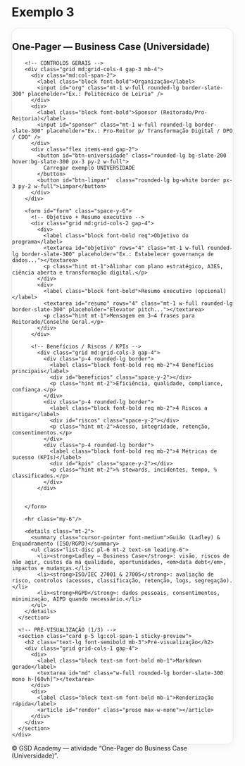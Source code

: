 # Exemplo 3

<!doctype html>
<html lang="pt">
<head>
  <meta charset="utf-8" />
  <meta name="viewport" content="width=device-width, initial-scale=1" />
  <title>Atividade — One-Pager do Business Case (Universidade)</title>
  <script src="https://cdn.tailwindcss.com"></script>
  <style>
    .card{background:#fff;border:1px solid #e5e7eb;border-radius:1rem;box-shadow:0 4px 18px rgba(2,6,23,.06)}
    .kbd{border:1px solid #ddd;border-bottom-width:2px;border-right-width:2px;border-radius:.4rem;padding:.15rem .35rem;font-family:ui-monospace,Menlo,Consolas,monospace;font-size:.85rem;background:#f8fafc}
    .hint{font-size:.9rem;color:#475569}
    .req::after{content:" *"; color:#dc2626; font-weight:700}
    textarea{resize:vertical}
    .mono{font-family:ui-monospace,Menlo,Consolas,monospace}
    @media (min-width: 1024px){ .sticky-preview{position:sticky; top:88px;} }
  </style>
</head>

<body class="bg-slate-50 text-slate-800">
  <main class="w-full px-4 lg:px-6 py-6">
    <div class="grid grid-cols-1 lg:grid-cols-3 gap-6">
      <!-- FORMULÁRIO (2/3) -->
      <section class="card p-5 lg:col-span-2">
        <div class="flex items-center justify-between gap-4 mb-2">
          <h1 class="text-xl font-semibold">One-Pager — Business Case (Universidade)</h1>
        </div>

        <!-- CONTROLOS GERAIS -->
        <div class="grid md:grid-cols-4 gap-3 mb-4">
          <div class="md:col-span-2">
            <label class="block font-bold">Organização</label>
            <input id="org" class="mt-1 w-full rounded-lg border-slate-300" placeholder="Ex.: Politécnico de Leiria" />
          </div>
          <div>
            <label class="block font-bold">Sponsor (Reitorado/Pro-Reitoria)</label>
            <input id="sponsor" class="mt-1 w-full rounded-lg border-slate-300" placeholder="Ex.: Pro-Reitor p/ Transformação Digital / DPO / CDO" />
          </div>
          <div class="flex items-end gap-2">
            <button id="btn-universidade" class="rounded-lg bg-slate-200 hover:bg-slate-300 px-3 py-2 w-full">
              Carregar exemplo UNIVERSIDADE
            </button>
            <button id="btn-limpar"  class="rounded-lg bg-white border px-3 py-2 w-full">Limpar</button>
          </div>
        </div>

        <form id="form" class="space-y-6">
          <!-- Objetivo + Resumo executivo -->
          <div class="grid md:grid-cols-2 gap-4">
            <div>
              <label class="block font-bold req">Objetivo do programa</label>
              <textarea id="objetivo" rows="4" class="mt-1 w-full rounded-lg border-slate-300" placeholder="Ex.: Estabelecer governança de dados..."></textarea>
              <p class="hint mt-1">Alinhar com plano estratégico, A3ES, ciência aberta e transformação digital.</p>
            </div>
            <div>
              <label class="block font-bold">Resumo executivo (opcional)</label>
              <textarea id="resumo" rows="4" class="mt-1 w-full rounded-lg border-slate-300" placeholder="Elevator pitch..."></textarea>
              <p class="hint mt-1">Mensagem em 3–4 frases para Reitorado/Conselho Geral.</p>
            </div>
          </div>

          <!-- Benefícios / Riscos / KPIs -->
            <div class="grid md:grid-cols-3 gap-4">
              <div class="p-4 rounded-lg border">
                <label class="block font-bold req mb-2">4 Benefícios principais</label>
                <div id="beneficios" class="space-y-2"></div>
                <p class="hint mt-2">Eficiência, qualidade, compliance, confiança.</p>
              </div>
              <div class="p-4 rounded-lg border">
                <label class="block font-bold req mb-2">4 Riscos a mitigar</label>
                <div id="riscos" class="space-y-2"></div>
                <p class="hint mt-2">Acesso, integridade, retenção, consentimentos.</p>
              </div>
              <div class="p-4 rounded-lg border">
                <label class="block font-bold req mb-2">4 Métricas de sucesso (KPIs)</label>
                <div id="kpis" class="space-y-2"></div>
                <p class="hint mt-2">% stewards, incidentes, tempo, % classificados.</p>
              </div>
            </div>

         
        </form>

        <hr class="my-6"/>

        <details class="mt-2">
          <summary class="cursor-pointer font-medium">Guião (Ladley) & Enquadramento (ISO/RGPD)</summary>
          <ul class="list-disc pl-6 mt-2 text-sm leading-6">
            <li><strong>Ladley — Business Case</strong>: visão, riscos de não agir, custos da má qualidade, oportunidades, <em>data debt</em>, impactos e mudanças.</li>
            <li><strong>ISO/IEC 27001 & 27005</strong>: avaliação de risco, controlos (acessos, classificação, retenção, logs, segregação).</li>
            <li><strong>RGPD</strong>: dados pessoais, consentimentos, minimização, AIPD quando necessário.</li>
          </ul>
        </details>
      </section>

      <!-- PRÉ-VISUALIZAÇÃO (1/3) -->
      <section class="card p-5 lg:col-span-1 sticky-preview">
        <h2 class="text-lg font-semibold mb-3">Pré-visualização</h2>
        <div class="grid grid-cols-1 gap-4">
          <div>
            <label class="block text-sm font-bold mb-1">Markdown gerado</label>
            <textarea id="md" class="w-full rounded-lg border-slate-300 mono h-[60vh]"></textarea>
          </div>
          <div>
            <label class="block text-sm font-bold mb-1">Renderização rápida</label>
            <article id="render" class="prose max-w-none"></article>
          </div>
        </div>
      </section>
    </div>
  </main>

  <footer class="text-center text-sm text-slate-500 py-6">
    © GSD Academy — atividade “One-Pager do Business Case (Universidade)”.
  </footer>

  <script>
    const $ = s => document.querySelector(s);

    // Helpers listas
    const createInput = (ph) => {
      const i = document.createElement('input');
      i.type='text';
      i.placeholder=ph;
      i.className='w-full rounded-lg border-slate-300';
      i.addEventListener('input', render);
      return i;
    };
    const createList = (id, phs=[]) => {
      const wrap = $('#'+id); wrap.innerHTML='';
      phs.forEach(ph => wrap.appendChild(createInput(ph)));
      while (wrap.children.length < 4) wrap.appendChild(createInput(id+' '+(wrap.children.length+1)));
    };
    const getList = id => [...document.querySelectorAll('#'+id+' input')].map(i=>i.value.trim()).filter(Boolean);
    const setList = (id, arr=[]) => {
      const inputs = document.querySelectorAll('#'+id+' input');
      inputs.forEach((i,ix)=> i.value = arr[ix] ?? '');
    };

    // Listas vazias
    createList('beneficios');
    createList('riscos');
    createList('kpis');

    function readForm(){
      return {
        org: $('#org').value.trim(),
        sponsor: $('#sponsor').value.trim(),
        objetivo: $('#objetivo').value.trim(),
        resumo: $('#resumo').value.trim(),
        beneficios: getList('beneficios'),
        riscos: getList('riscos'),
        kpis: getList('kpis')
      };
    }
    function writeForm(d){
      $('#org').value = d.org || '';
      $('#sponsor').value = d.sponsor || '';
      $('#objetivo').value = d.objetivo || '';
      $('#resumo').value = d.resumo || '';
      setList('beneficios', d.beneficios || []);
      setList('riscos', d.riscos || []);
      setList('kpis', d.kpis || []);
      render();
    }

    function toMarkdown(d){
      const list = a => (a||[]).map(v=>`- ${v}`).join('\n');
      return `# One-Pager — Business Case (${d.org || '—'})

**Objetivo do Programa**  
${d.objetivo || ''}

**Sponsor Executivo**  
${d.sponsor || ''}

${d.resumo ? `**Resumo Executivo**\n${d.resumo}\n` : ''}**Benefícios (4)**  
${list(d.beneficios)}

**Riscos a Mitigar (4)**  
${list(d.riscos)}

**Métricas de Sucesso — KPIs (4)**  
${list(d.kpis)}

---

**Notas**  
- Estruturado à luz de John Ladley (Business Case).`;
    }

    function markdownToHtml(md){
      let html = md
        .replace(/^# (.*)$/gim,'<h1>$1</h1>')
        .replace(/\*\*(.*?)\*\*/g,'<strong>$1</strong>')
        .replace(/^(?:- )(.*)$/gim,'<li>$1</li>');
      html = html.replace(/(<li>.*<\/li>)/gims,'<ul>$1</ul>');
      html = html.replace(/\n{2,}/g,'<br/><br/>');
      return html;
    }

    function render(){
      const d = readForm();
      const md = toMarkdown(d);
      $('#md').value = md;
      $('#render').innerHTML = markdownToHtml(md);
    }

    // Eventos
    ['org','sponsor','objetivo','resumo'].forEach(id => $('#'+id).addEventListener('input', render));
    ['beneficios','riscos','kpis'].forEach(id => $('#'+id).addEventListener('input', render));

    // Carregar exemplo (Politécnico de Leiria) apenas ao clicar
    $('#btn-universidade').addEventListener('click', ()=>{
      writeForm({
        org: 'Politécnico de Leiria',
        sponsor: 'Vice-Presidência Transformação Digital + DPO + CDO',
        objetivo: 'Implementar governança de dados institucional para ensino, investigação aplicada e gestão académica, elevando qualidade e interoperabilidade (SIGA, ERP, BI) e reduzindo risco RGPD em 12 meses.',
        resumo: 'Estrutura papéis (stewards), políticas de classificação e retenção, processo de pedidos e catálogo. Suporta relatórios A3ES e projetos de inovação com confiança.',
        beneficios: [
          'Eficiência administrativa (secretarias/escolas) +25%',
          'Confiabilidade de indicadores institucionais e A3ES',
          'Interoperabilidade SIGA / ERP / BI / LMS',
          'Mitigação de risco RGPD (consentimentos, retenção)'
        ],
        riscos: [
          'Acessos excessivos a dados pessoais',
          'Inconsistências entre sistemas fonte',
          'Lacunas de classificação e retenção',
          'Consentimentos dispersos / bases legais frágeis'
        ],
        kpis: [
          '% escolas/serviços com steward (≥80% /6m)',
          'Incidentes de dados/mês (−40% /9m)',
          'Tempo médio aprovação pedidos (−30%)',
          '% datasets críticos classificados (≥95%)'
        ]
      });
    });

    $('#btn-limpar').addEventListener('click', ()=>{
      writeForm({org:'', sponsor:'', objetivo:'', resumo:'', beneficios:['','','',''], riscos:['','','',''], kpis:['','','','']});
    });

    // Estado inicial vazio
    render();
  </script>
</body>
</html>
